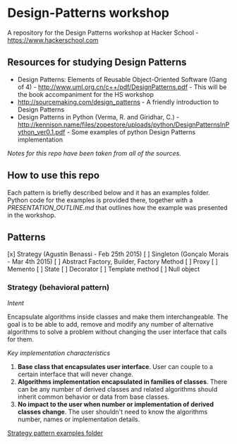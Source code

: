 # Design-Patterns workshop
A repository for the Design Patterns workshop at Hacker School - https://www.hackerschool.com

## Resources for studying Design Patterns

* Design Patterns: Elements of Reusable Object-Oriented Software (Gang of 4) -  http://www.uml.org.cn/c++/pdf/DesignPatterns.pdf - This will be the book accompaniment for the HS workshop
* http://sourcemaking.com/design_patterns - A friendly introduction to Design Patterns
* Design Patterns in Python (Verma, R. and Giridhar, C.) - http://kennison.name/files/zopestore/uploads/python/DesignPatternsInPython_ver0.1.pdf - Some examples of python Design Patterns implementation

*Notes for this repo have been taken from all of the sources.*

## How to use this repo

Each pattern is briefly described below and it has an examples folder. Python code for the examples is provided there, together with a *PRESENTATION_OUTLINE.md* that outlines how the example was presented in the workshop.

## Patterns

[x] Strategy (Agustín Benassi - Feb 25th 2015)
[ ] Singleton (Gonçalo Morais - Mar 4th 2015)
[ ] Abstract Factory, Builder, Factory Method
[ ] Proxy
[ ] Memento
[ ] State
[ ] Decorator
[ ] Template method
[ ] Null object

### Strategy (behavioral pattern)

*Intent*

Encapsulate algorithms inside classes and make them interchangeable. The goal is to be able to add, remove and modify any number of alternative algorithms to solve a problem without changing the user interface that calls for them.

*Key implementation characteristics*

1. **Base class that encapsulates user interface**. User can couple to a certain interface that will never change.
2. **Algorithms implementation encapsulated in families of classes**. There can be any number of derived classes and related algorithms should inherit common behavior or data from base classes.
3. **No impact to the user when number or implementation of derived classes change**. The user shouldn't need to know the algorithms number, names or implementation details.

[Strategy pattern examples folder](https://github.com/abenassi/Design-Patterns/tree/master/examples/strategy)


